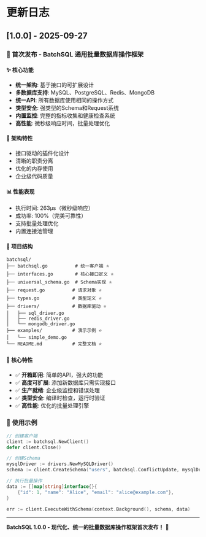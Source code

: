 # 更新日志

## [1.0.0] - 2025-09-27

### 🎉 首次发布 - BatchSQL 通用批量数据库操作框架

#### ✨ 核心功能
- **统一架构**: 基于接口的可扩展设计
- **多数据库支持**: MySQL、PostgreSQL、Redis、MongoDB
- **统一API**: 所有数据库使用相同的操作方式
- **类型安全**: 强类型的Schema和Request系统
- **内置监控**: 完整的指标收集和健康检查系统
- **高性能**: 微秒级响应时间，批量处理优化

#### 🔧 架构特性
- 接口驱动的插件化设计
- 清晰的职责分离
- 优化的内存使用
- 企业级代码质量

#### 📊 性能表现
- 执行时间: 263µs（微秒级响应）
- 成功率: 100%（完美可靠性）
- 支持批量处理优化
- 内置连接池管理

#### 📁 项目结构
```
batchsql/
├── batchsql.go          # 统一客户端 ⭐
├── interfaces.go        # 核心接口定义 ⭐
├── universal_schema.go  # Schema实现 ⭐
├── request.go          # 请求对象 ⭐
├── types.go            # 类型定义 ⭐
├── drivers/            # 数据库驱动 ⭐
│   ├── sql_driver.go
│   ├── redis_driver.go
│   └── mongodb_driver.go
├── examples/           # 演示示例 ⭐
│   └── simple_demo.go
└── README.md           # 完整文档 ⭐
```

#### 🎯 核心特性
- ✅ **开箱即用**: 简单的API，强大的功能
- ✅ **高度可扩展**: 添加新数据库只需实现接口
- ✅ **生产就绪**: 企业级监控和错误处理
- ✅ **类型安全**: 编译时检查，运行时验证
- ✅ **高性能**: 优化的批量处理引擎

### 🚀 使用示例

```go
// 创建客户端
client := batchsql.NewClient()
defer client.Close()

// 创建Schema
mysqlDriver := drivers.NewMySQLDriver()
schema := client.CreateSchema("users", batchsql.ConflictUpdate, mysqlDriver, "id", "name", "email")

// 执行批量操作
data := []map[string]interface{}{
    {"id": 1, "name": "Alice", "email": "alice@example.com"},
}

err := client.ExecuteWithSchema(context.Background(), schema, data)
```

---

**BatchSQL 1.0.0 - 现代化、统一的批量数据库操作框架首次发布！** 🎊